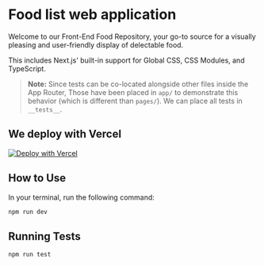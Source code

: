 # Food list web application
Welcome to our Front-End Food Repository, your go-to source for a visually pleasing and user-friendly display of delectable food.

This includes Next.js' built-in support for Global CSS, CSS Modules, and TypeScript.

> **Note:** Since tests can be co-located alongside other files inside the App Router, Those have been placed in `app/` to demonstrate this behavior (which is different than `pages/`). We can place all tests in `__tests__`.

## We deploy with Vercel
[![Deploy with Vercel](https://vercel.com/button)](https://vercel.com/new/clone?repository-url=https://github.com/vercel/next.js/tree/canary/examples/with-jest&project-name=with-jest&repository-name=with-jest)

## How to Use
In your terminal, run the following command:

```bash
npm run dev
```

## Running Tests

```bash
npm run test
```
